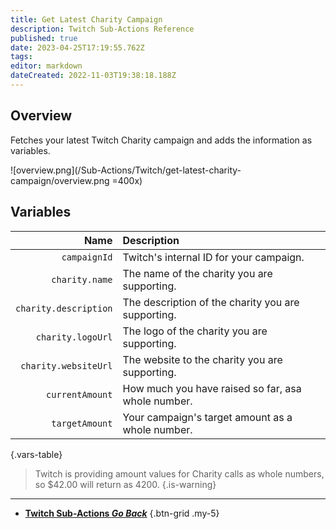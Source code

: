 ```yaml
---
title: Get Latest Charity Campaign
description: Twitch Sub-Actions Reference
published: true
date: 2023-04-25T17:19:55.762Z
tags: 
editor: markdown
dateCreated: 2022-11-03T19:38:18.188Z
---
```


## Overview
Fetches your latest Twitch Charity campaign and adds the information as variables.

![overview.png](/Sub-Actions/Twitch/get-latest-charity-campaign/overview.png =400x)

## Variables
Name | Description
----:|:------------
`campaignId` | Twitch's internal ID for your campaign.
`charity.name` | The name of the charity you are supporting.
`charity.description` | The description of the charity you are supporting.
`charity.logoUrl` | The logo of the charity you are supporting.
`charity.websiteUrl` | The website to the charity you are supporting.
`currentAmount` | How much you have raised so far, asa  whole number.
`targetAmount` | Your campaign's target amount as a whole number.
{.vars-table}

> Twitch is providing amount values for Charity calls as whole numbers, so $42.00 will return as 4200.
{.is-warning}

---

- [<i class="mdi mdi-chevron-left"></i>**Twitch Sub-Actions *Go Back***](/Sub-Actions/Twitch)
{.btn-grid .my-5}